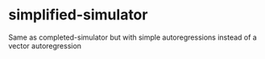 # simplified-simulator
Same as completed-simulator but with simple autoregressions instead of a vector autoregression
